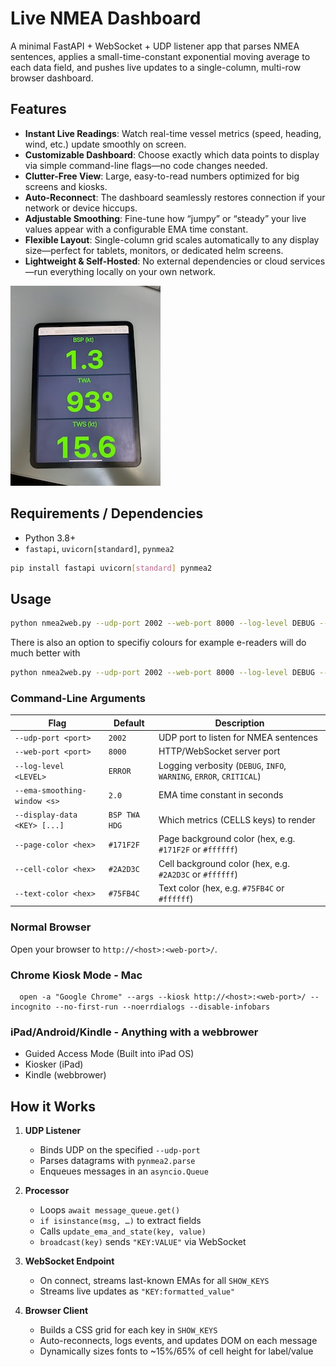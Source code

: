 # Live NMEA  Dashboard

A minimal FastAPI + WebSocket + UDP listener app that parses NMEA sentences, applies a small-time-constant exponential moving average to each data field, and pushes live updates to a single-column, multi-row browser dashboard.



##  Features


- **Instant Live Readings**: Watch real-time vessel metrics (speed, heading, wind, etc.) update smoothly on screen.  
- **Customizable Dashboard**: Choose exactly which data points to display via simple command-line flags—no code changes needed.  
- **Clutter-Free View**: Large, easy-to-read numbers optimized for big screens and kiosks.  
- **Auto-Reconnect**: The dashboard seamlessly restores connection if your network or device hiccups.  
- **Adjustable Smoothing**: Fine-tune how “jumpy” or “steady” your live values appear with a configurable EMA time constant.  
- **Flexible Layout**: Single-column grid scales automatically to any display size—perfect for tablets, monitors, or dedicated helm screens.  
- **Lightweight & Self-Hosted**: No external dependencies or cloud services—run everything locally on your own network.  

![Example](images/example.jpeg)

## Requirements / Dependencies

- Python 3.8+  
- `fastapi`, `uvicorn[standard]`, `pynmea2`

```bash
pip install fastapi uvicorn[standard] pynmea2
```



##  Usage

   ```bash
   python nmea2web.py --udp-port 2002 --web-port 8000 --log-level DEBUG --ema-smoothing-window 2 --display-data BSP TWA TWS
   ```

   There is also an option to specifiy colours for example e-readers will do much better with

   ```bash
   python nmea2web.py --udp-port 2002 --web-port 8000 --log-level DEBUG --ema-smoothing-window 2 --display-data BSP TWA TWS --page-color "#FFFFFF" --cell-color "#FFFFFF" --text-color "#000000"
   ```


### Command-Line Arguments

| Flag                         | Default                     | Description                                                          |
|------------------------------|-----------------------------|----------------------------------------------------------------------|
| `--udp-port <port>`          | `2002`                      | UDP port to listen for NMEA sentences                                |
| `--web-port <port>`          | `8000`                      | HTTP/WebSocket server port                                           |
| `--log-level <LEVEL>`        | `ERROR`                     | Logging verbosity (`DEBUG`, `INFO`, `WARNING`, `ERROR`, `CRITICAL`)  |
| `--ema-smoothing-window <s>` | `2.0`                       | EMA time constant in seconds                                         |
| `--display-data <KEY> [...]` | `BSP TWA HDG`               | Which metrics (CELLS keys) to render                                 |
| `--page-color <hex>`         | `#171F2F`                   | Page background color (hex, e.g. `#171F2F` or `#ffffff`)             |
| `--cell-color <hex>`         | `#2A2D3C`                   | Cell background color (hex, e.g. `#2A2D3C` or `#ffffff`)             |
| `--text-color <hex>`         | `#75FB4C`                   | Text color (hex, e.g. `#75FB4C` or `#ffffff`)                        |


### Normal Browser
Open your browser to `http://<host>:<web-port>/`.


### Chrome Kiosk Mode - Mac 
```
  open -a "Google Chrome" --args --kiosk http://<host>:<web-port>/ --incognito --no-first-run --noerrdialogs --disable-infobars
```

### iPad/Android/Kindle - Anything with a webbrower
- Guided Access Mode (Built into iPad OS)
- Kiosker (iPad)
- Kindle (webbrower)




## How it Works

1. **UDP Listener**  
   - Binds UDP on the specified `--udp-port`  
   - Parses datagrams with `pynmea2.parse`  
   - Enqueues messages in an `asyncio.Queue`

2. **Processor**  
   - Loops `await message_queue.get()`  
   - `if isinstance(msg, …)` to extract fields  
   - Calls `update_ema_and_state(key, value)`  
   - `broadcast(key)` sends `"KEY:VALUE"` via WebSocket

3. **WebSocket Endpoint**  
   - On connect, streams last-known EMAs for all `SHOW_KEYS`  
   - Streams live updates as `"KEY:formatted_value"`

4. **Browser Client**  
   - Builds a CSS grid for each key in `SHOW_KEYS`  
   - Auto-reconnects, logs events, and updates DOM on each message  
   - Dynamically sizes fonts to ~15%/65% of cell height for label/value

